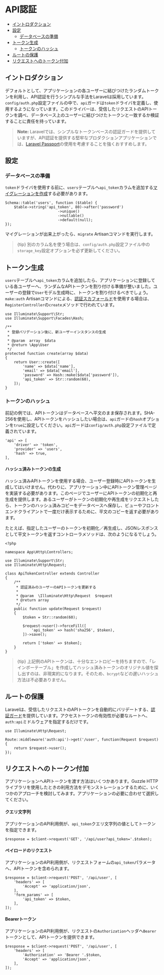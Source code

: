 # API認証

- [イントロダクション](#introduction)
- [設定](#configuration)
    - [データベースの準備](#database-preparation)
- [トークン生成](#generating-tokens)
    - [トークンのハッシュ](#hashing-tokens)
- [ルートの保護](#protecting-routes)
- [リクエストへのトークン付加](#passing-tokens-in-requests)

<a name="introduction"></a>
## イントロダクション

デフォルトとして、アプリケーションの各ユーザーに結びつけたランダムトークンを利用し、API認証を行うシンプルな手法をLaravelは採用しています。`config/auth.php`設定ファイルの中で、`api`ガードは`token`ドライバを定義し、使用するようになっています。このドライバーは、受信したリクエストのAPIトークンを調べ、データベース上のユーザーに結びつけたトークンと一致するか検証することに責任を持っています。

> **Note:** Laravelでは、シンプルなトークンベースの認証ガードを提供していますが、API認証を提供する堅牢なプロダクションアプリケーションでは、[Laravel Passport](/docs/{{version}}/passport)の使用を考慮することを強くおすすめします。

<a name="configuration"></a>
## 設定

<a name="database-preparation"></a>
### データベースの準備

`token`ドライバを使用する前に、`users`テーブルへ`api_token`カラムを追加する[マイグレーションを作成](/docs/{{version}}/migrations)する必要があります。

    Schema::table('users', function ($table) {
        $table->string('api_token', 80)->after('password')
                            ->unique()
                            ->nullable()
                            ->default(null);
    });

マイグレーションが出来上がったら、`migrate` Artisanコマンドを実行します。

> {tip} 別のカラム名を使う場合は、`config/auth.php`設定ファイル中の`storage_key`設定オプションを必ず更新してください。

<a name="generating-tokens"></a>
## トークン生成

`users`テーブルへ`api_token`カラムを追加したら、アプリケーションに登録している各ユーザーへ、ランダムなAPIトークンを割り付ける準備が整いました。ユーザーの登録で`User`モデル生成時に、トークンを割り付けるべきでしょう。`make:auth` Artisanコマンドによる、[認証スカフォールド](/docs/{{version}}/authentication#authentication-quickstart)を使用する場合は、`RegisterController`の`create`メソッドで行われています。

    use Illuminate\Support\Str;
    use Illuminate\Support\Facades\Hash;

    /**
     * 登録バリデーション後に、新ユーザーインスタンスの生成
     *
     * @param  array  $data
     * @return \App\User
     */
    protected function create(array $data)
    {
        return User::create([
            'name' => $data['name'],
            'email' => $data['email'],
            'password' => Hash::make($data['password']),
            'api_token' => Str::random(60),
        ]);
    }

<a name="hashing-tokens"></a>
### トークンのハッシュ

前記の例では、APIトークンはデータベースへ平文のまま保存されます。SHA-256を使用し、APIトークンをハッシュしたい場合は、`api`ガードの`hash`オプションを`true`に設定してください。`api`ガードは`config/auth.php`設定ファイルで定義されています。

    'api' => [
        'driver' => 'token',
        'provider' => 'users',
        'hash' => true,
    ],

#### ハッシュ済みトークンの生成

ハッシュ済みAPIトークンを使用する場合、ユーザー登録時にAPIトークンを生成してはいけません。代わりに、アプリケーション中にAPIトークン管理ページを実装する必要があります。このページでユーザーにAPIトークンの初期化と再生成を提供します。あるユーザーがトークンの初期化や再生成をリクエストしたら、トークンのハッシュ済みコピーをデータベースへ保存し、ビューやフロントエンドクライアントで一度だけ表示するために、平文のコピーを返す必要があります。

たとえば、指定したユーザーのトークンを初期化／再生成し、JSONレスポンスとして平文トークンを返すコントローラメソッドは、次のようになるでしょう。

    <?php

    namespace App\Http\Controllers;

    use Illuminate\Support\Str;
    use Illuminate\Http\Request;

    class ApiTokenController extends Controller
    {
        /**
         * 認証済みのユーザーのAPIトークンを更新する
         *
         * @param  \Illuminate\Http\Request  $request
         * @return array
         */
        public function update(Request $request)
        {
            $token = Str::random(60);

            $request->user()->forceFill([
                'api_token' => hash('sha256', $token),
            ])->save();

            return ['token' => $token];
        }
    }

> {tip} 上記例のAPIトークンは、十分なエントロピーを持ちますので、「レインボーテーブル」を作成してハッシュ済みトークンのオリジナル値を探し出すのは、非現実的になります。そのため、`bcrypt`などの遅いハッシュ方法は不必要ありません。

<a name="protecting-routes"></a>
## ルートの保護

Laravelは、受信したリクエストのAPIトークンを自動的にバリデートする、[認証ガード](/docs/{{version}}/authentication#adding-custom-guards)を提供しています。アクセストークンの有効性が必要なルートへ、`auth:api`ミドルウェアを指定するだけです。

    use Illuminate\Http\Request;

    Route::middleware('auth:api')->get('/user', function(Request $request) {
        return $request->user();
    });

<a name="passing-tokens-in-requests"></a>
## リクエストへのトークン付加

アプリケーションへAPIトークンを渡す方法はいくつかあります。Guzzle HTTPライブラリを使用したときの利用方法をデモンストレーションするために、いくつかのアプローチを検討してみます。アプリケーションの必要に合わせて選択してください。

#### クエリ文字列

アプリケーションのAPI利用側が、`api_token`クエリ文字列の値としてトークンを指定できます。

    $response = $client->request('GET', '/api/user?api_token='.$token);

#### ペイロードのリクエスト

アプリケーションのAPI利用側が、リクエストフォームの`api_token`パラメータへ、APIトークンを含められます。

    $response = $client->request('POST', '/api/user', [
        'headers' => [
            'Accept' => 'application/json',
        ],
        'form_params' => [
            'api_token' => $token,
        ],
    ]);

#### Bearerトークン

アプリケーションのAPI利用側が、リクエストの`Authorization`ヘッダへ`Bearer`トークンとして、APIトークンを提供できます。

    $response = $client->request('POST', '/api/user', [
        'headers' => [
            'Authorization' => 'Bearer '.$token,
            'Accept' => 'application/json',
        ],
    ]);
